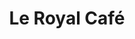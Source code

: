 ---
title: Le Royal Café
description: 
lat: '47.2149566'
lon: '-1.5584585'
address: 1 Rue de L'Échelle 44000 Nantes France
website: https://leroyalcafe.wixsite.com/monsite/accueil
tags: bar
---